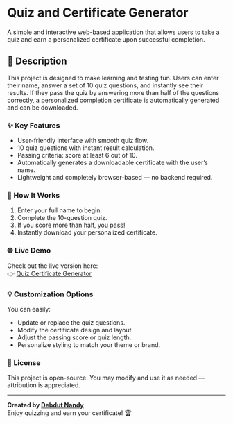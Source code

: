 # Quiz and Certificate Generator

A simple and interactive web-based application that allows users to take a quiz and earn a personalized certificate upon successful completion.

## 🧠 Description

This project is designed to make learning and testing fun. Users can enter their name, answer a set of 10 quiz questions, and instantly see their results. If they pass the quiz by answering more than half of the questions correctly, a personalized completion certificate is automatically generated and can be downloaded.

### ✨ Key Features
- User-friendly interface with smooth quiz flow.  
- 10 quiz questions with instant result calculation.  
- Passing criteria: score at least 6 out of 10.  
- Automatically generates a downloadable certificate with the user’s name.  
- Lightweight and completely browser-based — no backend required.  

### 🎯 How It Works
1. Enter your full name to begin.  
2. Complete the 10-question quiz.  
3. If you score more than half, you pass!  
4. Instantly download your personalized certificate.  

### 🌐 Live Demo
Check out the live version here:  
👉 [Quiz Certificate Generator](https://deb124-source.github.io/Quiz-certificate-generator-/)

### 💡 Customization Options
You can easily:
- Update or replace the quiz questions.  
- Modify the certificate design and layout.  
- Adjust the passing score or quiz length.  
- Personalize styling to match your theme or brand.  

### 🏁 License
This project is open-source. You may modify and use it as needed — attribution is appreciated.

---

**Created by [Debdut Nandy](https://github.com/Deb124-source)**  
Enjoy quizzing and earn your certificate! 🏆
